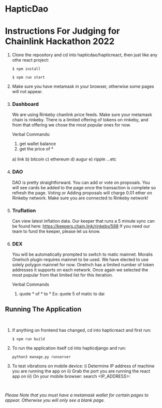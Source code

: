 # HapticDao



# Instructions For Judging for Chainlink Hackathon 2022

1) Clone the repository and cd into hapticdao/hapticreact, then just like any othe react project: 
    ```
    $ npm install
    
    $ npm run start
    ```
2) Make sure you have metamask in your browser, otherwise some pages will not appear.
3) ### Dashboard 
    We are using Rinkeby chanlink price feeds. Make sure your metamask chain is rinkeby. 
    There is a limited offering of tokens on rinkeby, and from that offering we chose the most popular ones for now. 
    
    Verbal Commands: 
    1) get wallet balance 
    2) get the price of * 
    
    <br/>
     a) link
     b) bitcoin
     c) ethereum 
     d) augur
     e) ripple 
     ...etc 
     
4) ### DAO 
   DAO is pretty straightforward. You can add or vote on proposals. You will see cards be added to the page once the transaction is complete so refresh the    page. Voting or Adding proposals will charge 0.01 ether on Rinkeby network. Make sure you are connected to Rinkeby network! 
 
5) ### Truflation 
   Can view latest inflation data. Our keeper that runs a 5 minute sync can be found here: https://keepers.chain.link/rinkeby/568
   If you need our team to fund the keeper, please let us know. 

6) ### DEX
   You will be automatically prompted to switch to matic mainnet. Moralis OneInch plugin requires mainnet to be used. We have elected to use solely polygon    mainnet for now. OneInch has a limited number of token addresses it supports on each network. Once again we selected the most popular from that limited    list for this iteration.
   
   Verbal Commands 
   1) quote * of * to * 
      Ex: quote 5 of matic to dai 
   


## Running The Application 
<br/>

1) If anything on frontend has changed, cd into hapticreact and first run: 
    
    ```
    $ npm run build
    ```
2) To run the application itself cd into hapticdjango and run: 
    ```
    python3 manage.py runserver
    ```
3) To test vibrations on mobile device:
    i) Determine IP address of machine you are running the app on
    ii) Grab the port you are running the react app on
    iii) On your mobile browser: search <IP_ADDRESS>:<PORT>

<br/>

<i> Please Note that you must have a metamask wallet for certain pages to appear.
    Otherwise you will only see a blank page.</i>
